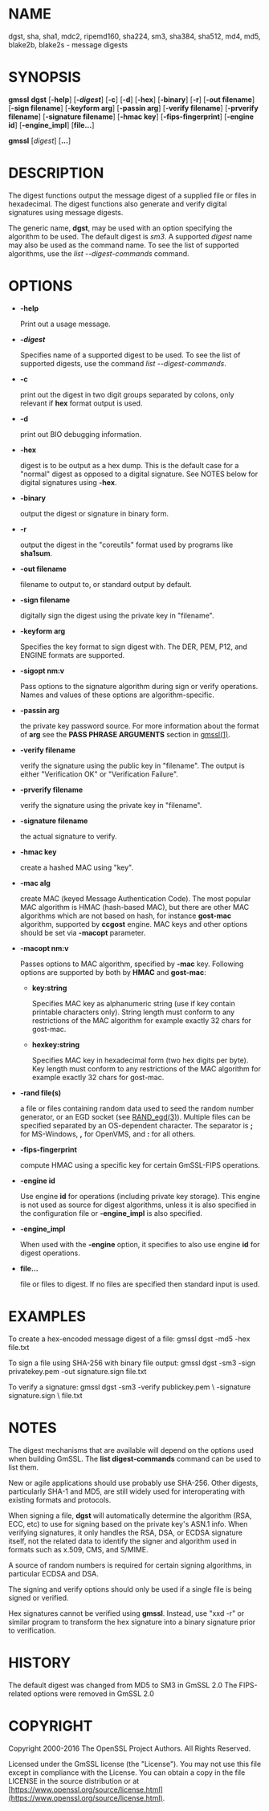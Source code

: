 # NAME

dgst, sha, sha1, mdc2, ripemd160, sha224, sm3, sha384, sha512, md4, md5, blake2b, blake2s - message digests

# SYNOPSIS

**gmssl** **dgst**
\[**-help**\]
\[**-_digest_**\]
\[**-c**\]
\[**-d**\]
\[**-hex**\]
\[**-binary**\]
\[**-r**\]
\[**-out filename**\]
\[**-sign filename**\]
\[**-keyform arg**\]
\[**-passin arg**\]
\[**-verify filename**\]
\[**-prverify filename**\]
\[**-signature filename**\]
\[**-hmac key**\]
\[**-fips-fingerprint**\]
\[**-engine id**\]
\[**-engine\_impl**\]
\[**file...**\]

**gmssl**
\[_digest_\]
\[**...**\]

# DESCRIPTION

The digest functions output the message digest of a supplied file or files
in hexadecimal.  The digest functions also generate and verify digital
signatures using message digests.

The generic name, **dgst**, may be used with an option specifying the
algorithm to be used.
The default digest is _sm3_.
A supported _digest_ name may also be used as the command name.
To see the list of supported algorithms, use the _list --digest-commands_
command.

# OPTIONS

- **-help**

    Print out a usage message.

- **-_digest_**

    Specifies name of a supported digest to be used. To see the list of
    supported digests, use the command _list --digest-commands_.

- **-c**

    print out the digest in two digit groups separated by colons, only relevant if
    **hex** format output is used.

- **-d**

    print out BIO debugging information.

- **-hex**

    digest is to be output as a hex dump. This is the default case for a "normal"
    digest as opposed to a digital signature.  See NOTES below for digital
    signatures using **-hex**.

- **-binary**

    output the digest or signature in binary form.

- **-r**

    output the digest in the "coreutils" format used by programs like **sha1sum**.

- **-out filename**

    filename to output to, or standard output by default.

- **-sign filename**

    digitally sign the digest using the private key in "filename".

- **-keyform arg**

    Specifies the key format to sign digest with. The DER, PEM, P12,
    and ENGINE formats are supported.

- **-sigopt nm:v**

    Pass options to the signature algorithm during sign or verify operations.
    Names and values of these options are algorithm-specific.

- **-passin arg**

    the private key password source. For more information about the format of **arg**
    see the **PASS PHRASE ARGUMENTS** section in [gmssl(1)](http://man.he.net/man1/gmssl).

- **-verify filename**

    verify the signature using the public key in "filename".
    The output is either "Verification OK" or "Verification Failure".

- **-prverify filename**

    verify the signature using the private key in "filename".

- **-signature filename**

    the actual signature to verify.

- **-hmac key**

    create a hashed MAC using "key".

- **-mac alg**

    create MAC (keyed Message Authentication Code). The most popular MAC
    algorithm is HMAC (hash-based MAC), but there are other MAC algorithms
    which are not based on hash, for instance **gost-mac** algorithm,
    supported by **ccgost** engine. MAC keys and other options should be set
    via **-macopt** parameter.

- **-macopt nm:v**

    Passes options to MAC algorithm, specified by **-mac** key.
    Following options are supported by both by **HMAC** and **gost-mac**:

    - **key:string**

        Specifies MAC key as alphanumeric string (use if key contain printable
        characters only). String length must conform to any restrictions of
        the MAC algorithm for example exactly 32 chars for gost-mac.

    - **hexkey:string**

        Specifies MAC key in hexadecimal form (two hex digits per byte).
        Key length must conform to any restrictions of the MAC algorithm
        for example exactly 32 chars for gost-mac.

- **-rand file(s)**

    a file or files containing random data used to seed the random number
    generator, or an EGD socket (see [RAND\_egd(3)](http://man.he.net/man3/RAND_egd)).
    Multiple files can be specified separated by an OS-dependent character.
    The separator is **;** for MS-Windows, **,** for OpenVMS, and **:** for
    all others.

- **-fips-fingerprint**

    compute HMAC using a specific key
    for certain GmSSL-FIPS operations.

- **-engine id**

    Use engine **id** for operations (including private key storage).
    This engine is not used as source for digest algorithms, unless it is
    also specified in the configuration file or **-engine\_impl** is also
    specified.

- **-engine\_impl**

    When used with the **-engine** option, it specifies to also use
    engine **id** for digest operations.

- **file...**

    file or files to digest. If no files are specified then standard input is
    used.

# EXAMPLES

To create a hex-encoded message digest of a file:
 gmssl dgst -md5 -hex file.txt

To sign a file using SHA-256 with binary file output:
 gmssl dgst -sm3 -sign privatekey.pem -out signature.sign file.txt

To verify a signature:
 gmssl dgst -sm3 -verify publickey.pem \\
 -signature signature.sign \\
 file.txt

# NOTES

The digest mechanisms that are available will depend on the options
used when building GmSSL.
The **list digest-commands** command can be used to list them.

New or agile applications should use probably use SHA-256. Other digests,
particularly SHA-1 and MD5, are still widely used for interoperating
with existing formats and protocols.

When signing a file, **dgst** will automatically determine the algorithm
(RSA, ECC, etc) to use for signing based on the private key's ASN.1 info.
When verifying signatures, it only handles the RSA, DSA, or ECDSA signature
itself, not the related data to identify the signer and algorithm used in
formats such as x.509, CMS, and S/MIME.

A source of random numbers is required for certain signing algorithms, in
particular ECDSA and DSA.

The signing and verify options should only be used if a single file is
being signed or verified.

Hex signatures cannot be verified using **gmssl**.  Instead, use "xxd -r"
or similar program to transform the hex signature into a binary signature
prior to verification.

# HISTORY

The default digest was changed from MD5 to SM3 in GmSSL 2.0
The FIPS-related options were removed in GmSSL 2.0

# COPYRIGHT

Copyright 2000-2016 The OpenSSL Project Authors. All Rights Reserved.

Licensed under the GmSSL license (the "License").  You may not use
this file except in compliance with the License.  You can obtain a copy
in the file LICENSE in the source distribution or at
[https://www.openssl.org/source/license.html](https://www.openssl.org/source/license.html).
